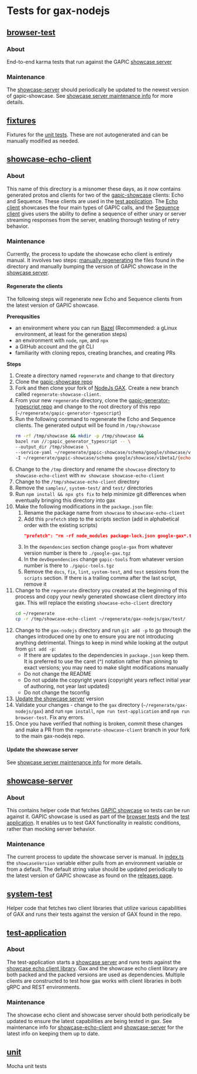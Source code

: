 # Tests for gax-nodejs

## [browser-test](./browser-test/)
### About
End-to-end karma tests that run against the GAPIC [showcase server](#showcase-server)

### Maintenance
The [showcase-server](#showcase-server) should periodically be updated to the newest version of gapic-showcase. See [showcase server maintenance info](#maintenance-2) for more details. 

## [fixtures](./fixtures)
Fixtures for the [unit tests](#unit). These are not autogenerated and can be manually modified as needed.

## [showcase-echo-client](./showcase-echo-client/)
### About
This name of this directory is a misnomer these days, as it now contains generated protos and clients for two of the [gapic-showcase](https://github.com/googleapis/gapic-showcase) clients: Echo and Sequence. These clients are used in the [test application](#test-application). The [Echo client](./showcase-echo-client/protos/google/showcase/v1beta1/echo.proto) showcases the four main types of GAPIC calls, and the [Sequence client](./showcase-echo-client/protos/google/showcase/v1beta1/sequence.proto) gives users the ability to define a sequence of either unary or server streaming responses from the server, enabling thorough testing of retry behavior.

### Maintenance
Currently, the process to update the showcase echo client is entirely manual. It involves two steps: [manually regenerating](#regenerate-the-clients) the files found in the directory and manually bumping the version of GAPIC showcase in the [showcase server](#showcase-server).

#### Regenerate the clients
The following steps will regenerate new Echo and Sequence clients from the latest version of GAPIC showcase.

**Prerequsities**
* an environment where you can run [Bazel](https://bazel.build/) (Recommended: a gLinux environment, at least for the generation steps)
* an environment with `node`, `npm`, and `npx`
* a GitHub account and the git CLI
* familiarity with cloning repos, creating branches, and creating PRs

**Steps**
1. Create a directory named `regenerate` and change to that directory 
1. Clone the [gapic-showcase repo](https://github.com/googleapis/gapic-showcase)
1. Fork and then clone your fork of [NodeJs GAX](https://github.com/googleapis/gax-nodejs). Create a new branch called `regenerate-showcase-client`.
1. From your new `regenerate` directory, clone the [gapic-generator-typescript repo](https://github.com/googleapis/gapic-generator-typescript) and change to the root directory of this repo (`~/regenerate/gapic-generator-typescript`)
1. Run the following command to regenerate the Echo and Sequence clients. The generated output will be found in `/tmp/showcase`
    ```sh
    rm -rf /tmp/showcase && mkdir -p /tmp/showcase &&
    bazel run //:gapic_generator_typescript -- \
    --output_dir /tmp/showcase \
    --service-yaml ~/regenerate/gapic-showcase/schema/google/showcase/v1beta1/showcase_v1beta1.yaml \
    -I ~/regenerate/gapic-showcase/schema google/showcase/v1beta1/{echo,sequence}.proto
    ```
1. Change to the `/tmp` directory and rename the `showcase` directory to `showcase-echo-client` with `mv showcase showcase-echo-client`
1. Change to the `/tmp/showcase-echo-client` directory
1. Remove the `samples/`, `system-test/` and `test/` directories
1. Run `npm install && npx gts fix` to help minimize git differences when eventually bringing this directory into gax
1. Make the following modifications in the `package.json` file:
    1.  Rename the package name from `showcase` to `showcase-echo-client`
    1. Add this `prefetch` step to the scripts section (add in alphabetical order with the existing scripts)
        ```json
        "prefetch": "rm -rf node_modules package-lock.json google-gax*.tgz gapic-tools*.tgz && cd ../.. && npm pack && mv google-gax*.tgz test/showcase-echo-client/google-gax.tgz && cd ../tools && npm install && npm pack && mv gapic-tools*.tgz ../gax/test/showcase-echo-client/gapic-tools.tgz"
        ```
    1. In the `dependencies` section change `google-gax` from whatever version number is there to  `./google-gax.tgz`
    1. In the `devDependencies` change `gapic-tools` from whatever version number is there to `./gapic-tools.tgz`
    1. Remove the `docs`, `fix`, `lint`, `system-test`, and `test` sessions from the `scripts` section. If there is a trailing comma after the last script, remove it
1. Change to the `regenerate` directory you created at the beginning of this process and copy your newly generated showcase client directory into gax. This will replace the existing `showcase-echo-client` directory
    ```sh
    cd ~/regenerate
    cp -r /tmp/showcase-echo-client ~/regenerate/gax-nodejs/gax/test/
    ```
1. Change to the `gax-nodejs` directory and run `git add -p` to go through the changes introduced one by one to ensure you are not introducing anything detrimental. Things to keep in mind while looking at the output from `git add -p`:
    * If there are updates to the dependencies in `package.json` keep them. It is preferred to use the caret (^) notation rather than pinning to exact versions; you may need to make slight modifications manually
    * Do not change the README
    * Do not update the copyright years (copyright years reflect initial year of authoring, not year last updated)
    * Do not change the tsconfig
1. [Update the showcase server](#update-the-showcase-server) version
1. Validate your changes - change to the `gax` directory (`~/regenerate/gax-nodejs/gax`) and run `npm install`, `npm run test-application` and `npm run browser-test`. Fix any errors.
1. Once you have verified that nothing is broken, commit these changes and make a PR from the `regenerate-showcase-client` branch in your fork to the main gax-nodejs repo.


#### Update the showcase server
See [showcase server maintenance info](#maintenance-2) for more details. 


## [showcase-server](./showcase-server/)
### About
This contains helper code that fetches [GAPIC showcase](https://github.com/googleapis/gapic-showcase) so tests can be run against it. GAPIC showcase is used as part of the [browser tests](#browser-test) and the [test application](#test-application). It enables us to test GAX functionality in realistic conditions, rather than mocking server behavior. 

### Maintenance
The current process to update the showcase server is manual. In [index.ts](./showcase-server/src/index.ts) the `showcaseVersion` variable either pulls from an environment variable or from a default. The default string value should be updated periodically to the latest version of GAPIC showcase as found on the [releases page](https://github.com/googleapis/gapic-showcase/releases).

## [system-test](./system-test/)
Helper code that fetches two client libraries that utilize various capabilities of GAX and runs their tests against the version of GAX found in the repo. 

## [test-application](./test-application/)
### About
The test-application starts a [showcase server](#showcase-server) and runs tests against the [showcase echo client library](#showcase-echo-client). Gax and the showcase echo client library are both packed and the packed versions are used as dependencies. Multiple clients are constructed to test how gax works with client libraries in both gRPC and REST environments.

### Maintenance
The showcase echo client and showcase server should both periodically be updated to ensure the latest capabilities are being tested in gax. See maintenance info for [showcase-echo-client](#maintenance-1) and [showcase-server](#maintenance-2) for the latest info on keeping them up to date.

## [unit](./unit/)
Mocha unit tests





